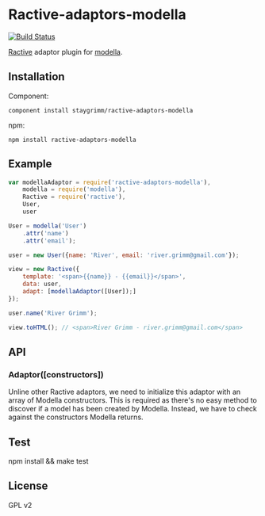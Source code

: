 # Ractive-adaptors-modella
[![Build Status](https://travis-ci.org/staygrimm/ractive-adaptors-modella.svg?branch=master)](https://travis-ci.org/staygrimm/ractive-adaptors-modella)

[Ractive](http://ractivejs.org/) adaptor plugin for [modella](https://github.com/modella/modella).

## Installation

Component:

    component install staygrimm/ractive-adaptors-modella

npm:

    npm install ractive-adaptors-modella

## Example

```js
var modellaAdaptor = require('ractive-adaptors-modella'),
    modella = require('modella'),
    Ractive = require('ractive'),
    User,
    user

User = modella('User')
    .attr('name')
    .attr('email');

user = new User({name: 'River', email: 'river.grimm@gmail.com'});

view = new Ractive({
    template: '<span>{{name}} - {{email}}</span>',
    data: user,
    adapt: [modellaAdaptor([User]);]
});

user.name('River Grimm');

view.toHTML(); // <span>River Grimm - river.grimm@gmail.com</span>
```

## API

### Adaptor([constructors])

Unline other Ractive adaptors, we need to initialize this adaptor with an array of Modella constructors.  This is required as there's no easy method to discover if a model has been created by Modella.  Instead, we have to check against the constructors Modella returns. 

## Test

  npm install && make test

## License

GPL v2
